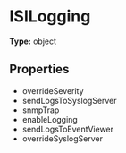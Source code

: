 # ISILogging


**Type:** object

## Properties
* overrideSeverity
* sendLogsToSyslogServer
* snmpTrap
* enableLogging
* sendLogsToEventViewer
* overrideSyslogServer
